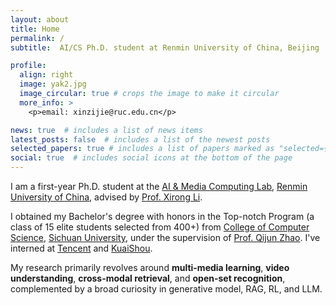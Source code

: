 ```yaml
---
layout: about
title: Home
permalink: /
subtitle:  AI/CS Ph.D. student at Renmin University of China, Beijing

profile:
  align: right
  image: yak2.jpg
  image_circular: true # crops the image to make it circular
  more_info: >
    <p>email: xinzijie@ruc.edu.cn</p>

news: true  # includes a list of news items
latest_posts: false  # includes a list of the newest posts
selected_papers: true # includes a list of papers marked as "selected={true}"
social: true  # includes social icons at the bottom of the page
---
```


I am a first-year Ph.D. student at the [AI & Media Computing Lab](https://ruc-aimc-lab.github.io), [Renmin University of China](https://www.ruc.edu.cn), advised by [Prof. Xirong Li](http://lixirong.net).

I obtained my Bachelor's degree with honors in the Top-notch Program (a class of 15 elite students selected from 400+) from [College of Computer Science](http://cs.scu.edu.cn), [Sichuan University](https://www.scu.edu.cn), under the supervision of [Prof. Qijun Zhao](http://www.scubrl.org/qjzhao).
I've interned at [Tencent](https://www.tencent.com/) and [KuaiShou](https://www.kuaishou.com/).

My research primarily revolves around **multi-media learning**, **video understanding**, **cross-modal retrieval**, and **open-set recognition**, complemented by a broad curiosity in generative model, RAG, RL, and LLM.

<!-- Write your biography here. Tell the world about yourself. Link to your favorite [subreddit](http://reddit.com). You can put a picture in, too. The code is already in, just name your picture `prof_pic.jpg` and put it in the `img/` folder.

Put your address / P.O. box / other info right below your picture. You can also disable any of these elements by editing `profile` property of the YAML header of your `_pages/about.md`. Edit `_bibliography/papers.bib` and Jekyll will render your [publications page](/al-folio/publications/) automatically.

Link to your social media connections, too. This theme is set up to use [Font Awesome icons](http://fortawesome.github.io/Font-Awesome/) and [Academicons](https://jpswalsh.github.io/academicons/), like the ones below. Add your Facebook, Twitter, LinkedIn, Google Scholar, or just disable all of them. -->